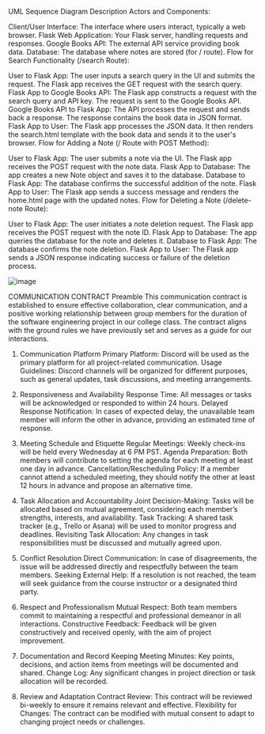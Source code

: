 UML Sequence Diagram Description
Actors and Components:

Client/User Interface: The interface where users interact, typically a web browser.
Flask Web Application: Your Flask server, handling requests and responses.
Google Books API: The external API service providing book data.
Database: The database where notes are stored (for / route).
Flow for Search Functionality (/search Route):

User to Flask App:
The user inputs a search query in the UI and submits the request.
The Flask app receives the GET request with the search query.
Flask App to Google Books API:
The Flask app constructs a request with the search query and API key.
The request is sent to the Google Books API.
Google Books API to Flask App:
The API processes the request and sends back a response.
The response contains the book data in JSON format.
Flask App to User:
The Flask app processes the JSON data.
It then renders the search.html template with the book data and sends it to the user's browser.
Flow for Adding a Note (/ Route with POST Method):

User to Flask App:
The user submits a note via the UI.
The Flask app receives the POST request with the note data.
Flask App to Database:
The app creates a new Note object and saves it to the database.
Database to Flask App:
The database confirms the successful addition of the note.
Flask App to User:
The Flask app sends a success message and renders the home.html page with the updated notes.
Flow for Deleting a Note (/delete-note Route):

User to Flask App:
The user initiates a note deletion request.
The Flask app receives the POST request with the note ID.
Flask App to Database:
The app queries the database for the note and deletes it.
Database to Flask App:
The database confirms the note deletion.
Flask App to User:
The Flask app sends a JSON response indicating success or failure of the deletion process.

![image](https://github.com/griessmk/FlaskProject--Version-1/assets/122305497/e24474d3-0363-455a-921e-48f3aa95d60f)




COMMUNICATION CONTRACT
Preamble
This communication contract is established to ensure effective collaboration, clear communication, and a positive working relationship between group members for the duration of the software engineering project in our college class. The contract aligns with the ground rules we have previously set and serves as a guide for our interactions.

1. Communication Platform
Primary Platform: Discord will be used as the primary platform for all project-related communication.
Usage Guidelines: Discord channels will be organized for different purposes, such as general updates, task discussions, and meeting arrangements.

2. Responsiveness and Availability
Response Time: All messages or tasks will be acknowledged or responded to within 24 hours.
Delayed Response Notification: In cases of expected delay, the unavailable team member will inform the other in advance, providing an estimated time of response.

3. Meeting Schedule and Etiquette
Regular Meetings: Weekly check-ins will be held every Wednesday at 6 PM PST.
Agenda Preparation: Both members will contribute to setting the agenda for each meeting at least one day in advance.
Cancellation/Rescheduling Policy: If a member cannot attend a scheduled meeting, they should notify the other at least 12 hours in advance and propose an alternative time.

4. Task Allocation and Accountability
Joint Decision-Making: Tasks will be allocated based on mutual agreement, considering each member’s strengths, interests, and availability.
Task Tracking: A shared task tracker (e.g., Trello or Asana) will be used to monitor progress and deadlines.
Revisiting Task Allocation: Any changes in task responsibilities must be discussed and mutually agreed upon.

5. Conflict Resolution
Direct Communication: In case of disagreements, the issue will be addressed directly and respectfully between the team members.
Seeking External Help: If a resolution is not reached, the team will seek guidance from the course instructor or a designated third party.

6. Respect and Professionalism
Mutual Respect: Both team members commit to maintaining a respectful and professional demeanor in all interactions.
Constructive Feedback: Feedback will be given constructively and received openly, with the aim of project improvement.

7. Documentation and Record Keeping
Meeting Minutes: Key points, decisions, and action items from meetings will be documented and shared.
Change Log: Any significant changes in project direction or task allocation will be recorded.

8. Review and Adaptation
Contract Review: This contract will be reviewed bi-weekly to ensure it remains relevant and effective.
Flexibility for Changes: The contract can be modified with mutual consent to adapt to changing project needs or challenges.

